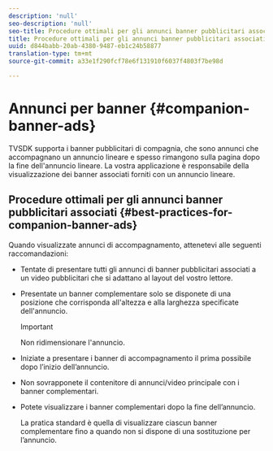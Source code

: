 ```yaml
---
description: 'null'
seo-description: 'null'
seo-title: Procedure ottimali per gli annunci banner pubblicitari associati
title: Procedure ottimali per gli annunci banner pubblicitari associati
uuid: d844babb-20ab-4380-9487-eb1c24b58877
translation-type: tm+mt
source-git-commit: a33e1f290fcf78e6f131910f6037f4803f7be98d

---
```



# Annunci per banner {#companion-banner-ads}

TVSDK supporta i banner pubblicitari di compagnia, che sono annunci che accompagnano un annuncio lineare e spesso rimangono sulla pagina dopo la fine dell&#39;annuncio lineare. La vostra applicazione è responsabile della visualizzazione dei banner associati forniti con un annuncio lineare.

## Procedure ottimali per gli annunci banner pubblicitari associati {#best-practices-for-companion-banner-ads}

Quando visualizzate annunci di accompagnamento, attenetevi alle seguenti raccomandazioni:

* Tentate di presentare tutti gli annunci di banner pubblicitari associati a un video pubblicitari che si adattano al layout del vostro lettore.
* Presentate un banner complementare solo se disponete di una posizione che corrisponda all&#39;altezza e alla larghezza specificate dell&#39;annuncio.

   >[!IMPORTANT]
   >
   >Non ridimensionare l&#39;annuncio.

* Iniziate a presentare i banner di accompagnamento il prima possibile dopo l’inizio dell’annuncio.
* Non sovrapponete il contenitore di annunci/video principale con i banner complementari.
* Potete visualizzare i banner complementari dopo la fine dell’annuncio.

   La pratica standard è quella di visualizzare ciascun banner complementare fino a quando non si dispone di una sostituzione per l’annuncio.

